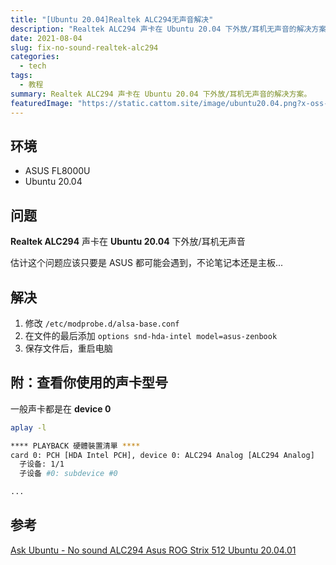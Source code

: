 ```yaml
---
title: "[Ubuntu 20.04]Realtek ALC294无声音解决"
description: "Realtek ALC294 声卡在 Ubuntu 20.04 下外放/耳机无声音的解决方案。"
date: 2021-08-04
slug: fix-no-sound-realtek-alc294
categories:
  - tech
tags:
  - 教程
summary: Realtek ALC294 声卡在 Ubuntu 20.04 下外放/耳机无声音的解决方案。
featuredImage: "https://static.cattom.site/image/ubuntu20.04.png?x-oss-process=style/webp"
--- 
```

## 环境
* ASUS FL8000U
* Ubuntu 20.04

## 问题
**Realtek ALC294** 声卡在 **Ubuntu 20.04** 下外放/耳机无声音

估计这个问题应该只要是 ASUS 都可能会遇到，不论笔记本还是主板...

## 解决
1. 修改 `/etc/modprobe.d/alsa-base.conf`
2. 在文件的最后添加 `options snd-hda-intel model=asus-zenbook`
3. 保存文件后，重启电脑

## 附：查看你使用的声卡型号
一般声卡都是在 **device 0**
```bash
aplay -l

**** PLAYBACK 硬體裝置清單 ****
card 0: PCH [HDA Intel PCH], device 0: ALC294 Analog [ALC294 Analog]
  子设备: 1/1
  子设备 #0: subdevice #0

...
```
## 参考
[Ask Ubuntu - No sound ALC294 Asus ROG Strix 512 Ubuntu 20.04.01](https://askubuntu.com/questions/1276428/no-sound-alc294-asus-rog-strix-512-ubuntu-20-04-01/)